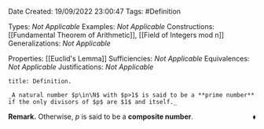 <div class="topSpace"></div>

Date Created: 19/09/2022 23:00:47
Tags: #Definition

Types: _Not Applicable_
Examples: _Not Applicable_
Constructions: [[Fundamental Theorem of Arithmetic]], [[Field of Integers mod n]]
Generalizations: _Not Applicable_

Properties: [[Euclid's Lemma]]
Sufficiencies: _Not Applicable_
Equivalences: _Not Applicable_
Justifications: _Not Applicable_

``` ad-Definition
title: Definition.

_A natural number $p\in\N$ with $p>1$ is said to be a **prime number** if the only divisors of $p$ are $1$ and itself._

```

**Remark.** Otherwise, $p$ is said to be a **composite number**.<span style="float:right;">$\blacklozenge$</span>
